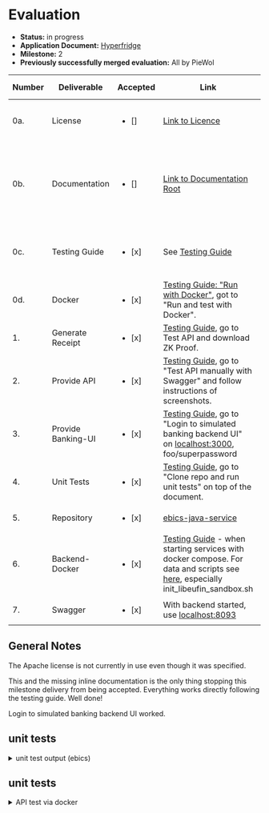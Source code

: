# Evaluation


- **Status:** in progress
- **Application Document:** [Hyperfridge](https://github.com/w3f/Grants-Program/blob/master/applications/hyperfridge.md)
- **Milestone:** 2
- **Previously successfully merged evaluation:** All by PieWol

| Number | Deliverable | Accepted | Link | Evaluation Notes |
| ----- | ----------- | ------ | ------------- | ------ |
| 0a. | License | <ul><li>[] </li></ul> |  [Link to Licence](https://github.com/element36-io/ebics-java-client?tab=LGPL-2.1-1-ov-file) | Apache 2.0 was specified but LGPL-2.1 is used. 
| 0b. | Documentation | <ul><li>[] </li></ul> | [Link to Documentation Root](https://github.com/element36-io/ebics-java-service?tab=readme-ov-file) |Inline documentation is missing on the tests. Please add descriptive inline documentation.|
| 0c. | Testing Guide | <ul><li>[x] </li></ul> | See [Testing Guide](https://github.com/element36-io/ebics-java-service/blob/hyperfridge/docs/TEST.md#clone-repo-and-run-unit-tests)| The testing guide is well done and works straight up.|
| 0d. | Docker | <ul><li>[x] </li></ul> | [Testing Guide: "Run with Docker"](https://github.com/element36-io/ebics-java-service/blob/hyperfridge/docs/TEST.md#run-and-test-with-docker), got to "Run and test with Docker". |
| 1. | Generate Receipt | <ul><li>[x] </li></ul> |  [Testing Guide](https://github.com/element36-io/ebics-java-service/blob/hyperfridge/docs/TEST.md#test-api-and-download-zk-proof), go to Test API and download ZK Proof.|
| 2. | Provide API | <ul><li>[x] </li></ul> |  [Testing Guide](https://github.com/element36-io/ebics-java-service/blob/hyperfridge/docs/TEST.md#test-api-manually-with-swagger), go to "Test API manually with Swagger" and follow instructions of screenshots. |
| 3. | Provide Banking-UI | <ul><li>[x] </li></ul> | [Testing Guide](https://github.com/element36-io/ebics-java-service/blob/hyperfridge/docs/TEST.md#login-to-simulated-banking-backend-ui), go to "Login to simulated banking backend UI" on [localhost:3000](localhost:3000),  foo/superpassword |
| 4. | Unit Tests | <ul><li>[x] </li></ul>  | [Testing Guide](https://github.com/element36-io/ebics-java-service/blob/hyperfridge/docs/TEST.md), go to "Clone repo and run unit tests" on top of the document.|
| 5. | Repository | <ul><li>[x] </li></ul>  | [ebics-java-service](https://github.com/element36-io/ebics-java-service)    |
| 6. | Backend-Docker | <ul><li>[x] </li></ul> | [Testing Guide](https://github.com/element36-io/ebics-java-service/blob/hyperfridge/docs/TEST.md) - when starting services with docker compose. For data and scripts see [here](https://github.com/element36-io/ebics-java-service/tree/hyperfridge/scripts), especially init_libeufin_sandbox.sh |
| 7. | Swagger | <ul><li>[x] </li></ul>  |  With backend started, use [localhost:8093](http://localhost:8093/ebics/swagger-ui/?url=/ebics/v2/api-docs/#/) |

## General Notes
The Apache license is not currently in use even though it was specified.

This and the missing inline documentation is the only thing stopping this milestone delivery from being accepted. Everything works directly following the testing guide. Well done!

Login to simulated banking backend UI worked.


## unit tests
<details>
<summary> unit test output (ebics) </summary>
html style output kills mdx compatibility so only shortened output is displayed here.

```
11
tests

0
failures

0
ignored

1.042s
duration

100%
successful



May 3, 2024, 1:49:39 PM , all passing 
```
</details>

## unit tests
<details>
<summary> API test via docker </summary>

```
[+] Copying 1/0
 ✔ fridge copy receipt.json to fridge:/app/receipt.json Copied             0.0s 
verify dcaba464d4909890d6638dd14e7a25853a8dd2cad14639d0d310987b32a43957 Some("/app/receipt.json")
Ok(Commitment { hostinfo: "host:main", iban: "CH4308307000289537312", stmts: [] })
```

</details>

